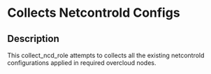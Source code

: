 # Collects Netcontrold Configs

## Description

This collect_ncd_role attempts to collects all the existing netcontrold configurations applied in required overcloud nodes.

```
